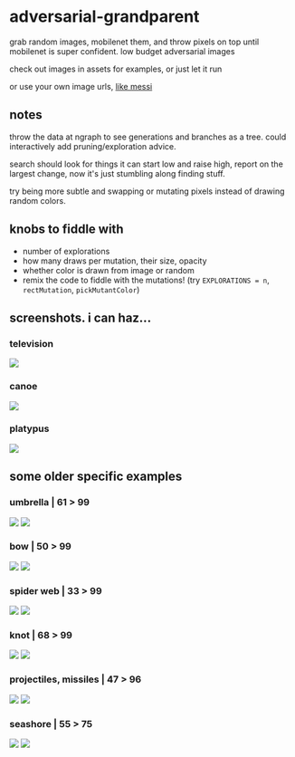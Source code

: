 # adversarial-grandparent
grab random images, mobilenet them, and throw pixels on top until mobilenet is super confident.  low budget adversarial images

check out images in assets for examples, or just let it run

or use your own image urls, [like messi](https://adversarial-grandparent.glitch.me/?url=https%3A%2F%2Fcdn.glitch.com%2F7fcf14f2-d9c4-4b34-a78e-e77543df038a%252FScreen%2520Shot%25202019-07-25%2520at%252012.26.04%2520PM.png%3Fv%3D1564071974428)

## notes
throw the data at ngraph to see generations and branches as a tree.  could interactively add pruning/exploration advice.

search should look for things it can start low and raise high, report on the largest change, now it's just stumbling along finding stuff.

try being more subtle and swapping or mutating pixels instead of drawing random colors.

## knobs to fiddle with
- number of explorations
- how many draws per mutation, their size, opacity
- whether color is drawn from image or random
- remix the code to fiddle with the mutations! (try `EXPLORATIONS = n`, `rectMutation`, `pickMutantColor`)


## screenshots.  i can haz...
### television
![](https://cdn.glitch.com/7fcf14f2-d9c4-4b34-a78e-e77543df038a%2F300-television.png?v=1564001586808)

### canoe
![](https://cdn.glitch.com/7fcf14f2-d9c4-4b34-a78e-e77543df038a%2F300-canoe.png?v=1564001590903)

### platypus
![](https://cdn.glitch.com/7fcf14f2-d9c4-4b34-a78e-e77543df038a%2F300-platypus.png?v=1564001604227)

## some older specific examples
### umbrella | 61 > 99
![](https://cdn.glitch.com/7fcf14f2-d9c4-4b34-a78e-e77543df038a%2FScreen%20Shot%202019-07-24%20at%202.50.11%20PM.png?v=1563994426096)
![](https://cdn.glitch.com/7fcf14f2-d9c4-4b34-a78e-e77543df038a%2FScreen%20Shot%202019-07-24%20at%202.50.17%20PM.png?v=1563994425804)

### bow | 50 > 99
![](https://cdn.glitch.com/7fcf14f2-d9c4-4b34-a78e-e77543df038a%2FScreen%20Shot%202019-07-24%20at%202.51.58%20PM.png?v=1563994426235)
![](https://cdn.glitch.com/7fcf14f2-d9c4-4b34-a78e-e77543df038a%2FScreen%20Shot%202019-07-24%20at%202.52.02%20PM.png?v=1563994424766)

### spider web | 33 > 99
![](https://cdn.glitch.com/7fcf14f2-d9c4-4b34-a78e-e77543df038a%2FScreen%20Shot%202019-07-24%20at%203.22.17%20PM.png?v=1563996337732)
![](https://cdn.glitch.com/7fcf14f2-d9c4-4b34-a78e-e77543df038a%2FScreen%20Shot%202019-07-24%20at%203.22.25%20PM.png?v=1563996336730)

### knot | 68 > 99
![](https://cdn.glitch.com/7fcf14f2-d9c4-4b34-a78e-e77543df038a%2FScreen%20Shot%202019-07-24%20at%203.28.38%20PM.png?v=1563996646036)
![](https://cdn.glitch.com/7fcf14f2-d9c4-4b34-a78e-e77543df038a%2FScreen%20Shot%202019-07-24%20at%203.28.48%20PM.png?v=1563996645432)

### projectiles, missiles | 47 > 96
![](https://cdn.glitch.com/7fcf14f2-d9c4-4b34-a78e-e77543df038a%2Fmissile-before.png?v=1563994148164)
![](https://cdn.glitch.com/7fcf14f2-d9c4-4b34-a78e-e77543df038a%2Fmissile-after.png?v=1563994148224)

### seashore | 55 > 75
![](https://cdn.glitch.com/7fcf14f2-d9c4-4b34-a78e-e77543df038a%2FScreen%20Shot%202019-07-24%20at%202.53.23%20PM.png?v=1563994424658)
![](https://cdn.glitch.com/7fcf14f2-d9c4-4b34-a78e-e77543df038a%2FScreen%20Shot%202019-07-24%20at%202.53.27%20PM.png?v=1563994424721)
